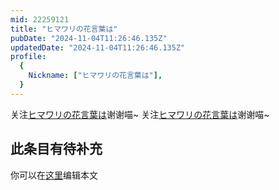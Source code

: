 ```yaml
---
mid: 22259121
title: "ヒマワリの花言葉は"
pubDate: "2024-11-04T11:26:46.135Z"
updatedDate: "2024-11-04T11:26:46.135Z"
profile:
  {
    Nickname: ["ヒマワリの花言葉は"],
  }
---
```


关注[ヒマワリの花言葉は](https://space.bilibili.com/22259121)谢谢喵~ 关注[ヒマワリの花言葉は](https://space.bilibili.com/22259121)谢谢喵~

## 此条目有待补充
你可以在[这里](https://github.com/Yuhanawa/VTuber.ICU-Content/edit/master/v/ヒマワリの花言葉は/index.md)编辑本文

